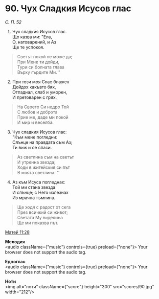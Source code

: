 # 90. Чух Сладкия Исусов глас

_С. П. 52_

1. Чух сладкия Исусов глас.  
Що казва ми: "Ела,  
О, натоварений, и Аз  
Ще те успокоя.  

> Светът покой не може да;  
> При Мене ти дойди,  
> Тури си болната глава  
> Върху гърдите Ми. "

2. При този моя Спас блажен  
Дойдох какъвто бях,  
Отпаднал, слаб и уморен,  
И претоварен с грях.  

> На Своето Си недро Той  
> С любов и доброта  
> Прие ме, даде ми покой  
> И мир и веселба.  

3. Чух сладкия Исусов глас:  
"Към мене погледни:  
Слънце на правдата съм Аз;  
Ти виж и се спаси.  

> Аз светлина съм на светът  
> И утренна звезда;  
> Ходи в житейския си път  
> В моята светлина. "

4. Аз към Исуса погледнах:  
Той ми стана звезда  
И слънце; с Него излезнах  
Из мрачна тъмнина.  

> Ще ходя с радост от сега  
> През всичкий си живот;  
> Светата Му виделина  
> Ще ми показва път.

[Матей 11:28](http://biblia.bg/index.php?k=40&g=11&s=28)

**Мелодия**  
<audio className={"music"} controls={true} preload={"none"}>
    <source src="mp3/90.mp3" type="audio/mpeg"/>
    Your browser does not support the audio tag.
</audio>

**Едноглас**  
<audio className={"music"} controls={true} preload={"none"}>
    <source src="transp/90.mp3" type="audio/mpeg"/>
    Your browser does not support the audio tag.
</audio>

**Ноти**  
<img alt="ноти" className={"score"} height="300" src="scores/90.jpg" width="212"/>
